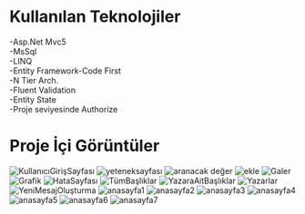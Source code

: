 # Kullanılan Teknolojiler
-Asp.Net Mvc5</br>
-MsSql</br>
-LINQ</br>
-Entity Framework-Code First</br>
-N Tier Arch.</br>
-Fluent Validation</br>
-Entity State</br>
-Proje seviyesinde Authorize</br>

# Proje İçi Görüntüler

![KullanıcıGirişSayfası](https://github.com/tubabalkan/MvcProjeKampi/assets/100600148/d8c13239-9fdf-44b5-bc0c-d04d9f0edccc)
![yeteneksayfası](https://github.com/tubabalkan/MvcProjeKampi/assets/100600148/c1abc908-48fb-4a91-9b4a-c917b9375ed8)
![aranacak değer](https://github.com/tubabalkan/MvcProjeKampi/assets/100600148/7e32f1b6-e8ec-4ab4-8cd3-993a26bdf491)
![ekle](https://github.com/tubabalkan/MvcProjeKampi/assets/100600148/06df9521-2e48-4a41-adbc-7852298dcfe7)
![Galer](https://github.com/tubabalkan/MvcProjeKampi/assets/100600148/6db08a22-337b-40a9-a09a-57e805f4ea4f)
![Grafik](https://github.com/tubabalkan/MvcProjeKampi/assets/100600148/7f79a908-c739-4573-a296-b863a84406e6)
![HataSayfası](https://github.com/tubabalkan/MvcProjeKampi/assets/100600148/4b67abd4-88f6-4c30-82fb-766e4f9d6016)
![TümBaşlıklar](https://github.com/tubabalkan/MvcProjeKampi/assets/100600148/8759ddd8-ef9e-4ab7-8665-9d81fb953b45)
![YazaraAitBaşlıklar](https://github.com/tubabalkan/MvcProjeKampi/assets/100600148/5be2bab0-de64-4196-a893-bf66cc58638a)
![Yazarlar](https://github.com/tubabalkan/MvcProjeKampi/assets/100600148/8c59bc38-f4f7-4ffb-88f1-7e23dd201ea6)
![YeniMesajOluşturma](https://github.com/tubabalkan/MvcProjeKampi/assets/100600148/a01b20fc-e6e4-48dc-9f01-602bc11697e1)
![anasayfa1](https://github.com/tubabalkan/MvcProjeKampi/assets/100600148/dfd786af-ae23-48e0-ada4-161bab7ee148)
![anasayfa2](https://github.com/tubabalkan/MvcProjeKampi/assets/100600148/60d9b884-c996-4172-ba58-98dc4fbddfc9)
![anasayfa3](https://github.com/tubabalkan/MvcProjeKampi/assets/100600148/0bdafaab-ba0d-4917-adf9-0c6b574ed4e0)
![anasayfa4](https://github.com/tubabalkan/MvcProjeKampi/assets/100600148/27beac3a-d21c-4fd3-bc4c-cd804cd29c77)
![anasayfa5](https://github.com/tubabalkan/MvcProjeKampi/assets/100600148/8d156e33-c59a-4fdd-83c4-4c186364fccb)
![anasayfa6](https://github.com/tubabalkan/MvcProjeKampi/assets/100600148/37cefd47-5730-48b1-ac27-f148d547e356)
![anasayfa7](https://github.com/tubabalkan/MvcProjeKampi/assets/100600148/b7e1844d-0d7b-4863-9fa1-acfa6c4ff811)
